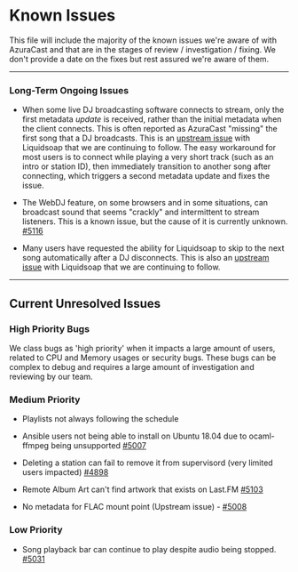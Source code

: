 # Known Issues

This file will include the majority of the known issues we're aware of with AzuraCast and that are in the stages of review / investigation / fixing. We don't provide a date on the fixes but rest assured we're aware of them.

---

### Long-Term Ongoing Issues

- When some live DJ broadcasting software connects to stream, only the first metadata _update_ is received, rather than the initial metadata when the client connects. This is often reported as AzuraCast "missing" the first song that a DJ broadcasts. This is an [upstream issue](https://github.com/savonet/liquidsoap/issues/2109) with Liquidsoap that we are continuing to follow. The easy workaround for most users is to connect while playing a very short track (such as an intro or station ID), then immediately transition to another song after connecting, which triggers a second metadata update and fixes the issue.

- The WebDJ feature, on some browsers and in some situations, can broadcast sound that seems "crackly" and intermittent to stream listeners. This is a known issue, but the cause of it is currently unknown. [#5116](https://github.com/AzuraCast/AzuraCast/issues/5116)

- Many users have requested the ability for Liquidsoap to skip to the next song automatically after a DJ disconnects. This is also an [upstream issue](https://github.com/savonet/liquidsoap/issues/2107) with Liquidsoap that we are continuing to follow.

---

## Current Unresolved Issues

### High Priority Bugs
We class bugs as 'high priority' when it impacts a large amount of users, related to CPU and Memory usages or security bugs. These bugs can be complex to debug and requires a large  amount of investigation and reviewing by our team.
 

### Medium Priority

- Playlists not always following the schedule 

- Ansible users not being able to install on Ubuntu 18.04 due to ocaml-ffmpeg being unsupported [#5007](https://github.com/AzuraCast/AzuraCast/issues/5007)

- Deleting a station can fail to remove it from supervisord (very limited users impacted) [#4898](https://github.com/AzuraCast/AzuraCast/issues/4898)

- Remote Album Art can't find artwork that exists on Last.FM [#5103](https://github.com/AzuraCast/AzuraCast/issues/5103)

- No metadata for FLAC mount point (Upstream issue) - [#5008](https://github.com/AzuraCast/AzuraCast/issues/5008)

### Low Priority

- Song playback bar can continue to play despite audio being stopped. [#5031](https://github.com/AzuraCast/AzuraCast/issues/5031)
